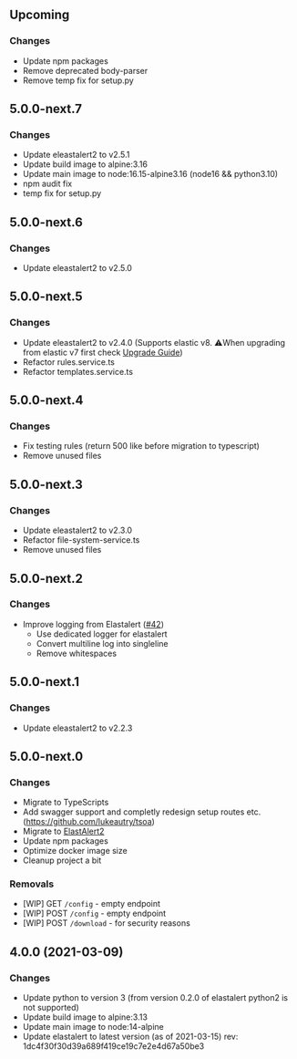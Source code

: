 ## Upcoming

### Changes

* Update npm packages
* Remove deprecated body-parser
* Remove temp fix for setup.py

## 5.0.0-next.7

### Changes

* Update eleastalert2 to v2.5.1
* Update build image to alpine:3.16
* Update main image to node:16.15-alpine3.16 (node16 && python3.10)
* npm audit fix
* temp fix for setup.py

## 5.0.0-next.6

### Changes

* Update eleastalert2 to v2.5.0

## 5.0.0-next.5

### Changes

* Update eleastalert2 to v2.4.0 (Supports elastic v8. ⚠️When upgrading from elastic v7 first check [Upgrade Guide](https://elastalert2.readthedocs.io/en/latest/recipes/faq.html#does-elastalert-2-support-elasticsearch-8))
* Refactor rules.service.ts
* Refactor templates.service.ts

## 5.0.0-next.4

### Changes

* Fix testing rules (return 500 like before migration to typescript)
* Remove unused files

## 5.0.0-next.3

### Changes

* Update eleastalert2 to v2.3.0
* Refactor file-system-service.ts
* Remove unused files

## 5.0.0-next.2

### Changes

* Improve logging from Elastalert ([#42](https://github.com/Karql/elastalert2-server/issues/42))
    * Use dedicated logger for elastalert 
    * Convert multiline log into singleline
    * Remove whitespaces

## 5.0.0-next.1

### Changes

* Update eleastalert2 to v2.2.3

## 5.0.0-next.0

### Changes

* Migrate to TypeScripts
* Add swagger support and completly redesign setup routes etc. (https://github.com/lukeautry/tsoa)
* Migrate to [ElastAlert2](https://github.com/jertel/elastalert2)
* Update npm packages
* Optimize docker image size
* Cleanup project a bit

### Removals

* [WIP] GET `/config` - empty endpoint 
* [WIP] POST `/config` - empty endpoint
* [WIP] POST `/download` - for security reasons

## 4.0.0 (2021-03-09)

### Changes
* Update python to version 3 (from version 0.2.0 of elastalert python2 is not supported) 
* Update build image to alpine:3.13
* Update main image to node:14-alpine
* Update elastalert to latest version (as of 2021-03-15) rev: 1dc4f30f30d39a689f419ce19c7e2e4d67a50be3
